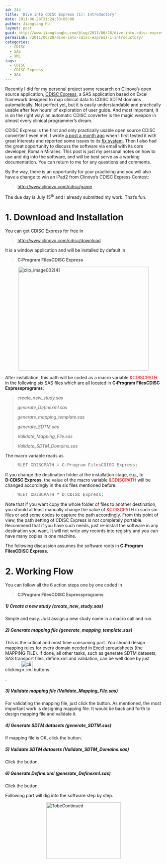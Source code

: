 ```yaml
---
id: 244
title: 'Dive into CDISC Express (1): Introductory'
date: 2011-06-28T21:24:33+00:00
author: Jiangtang Hu
layout: post
guid: http://www.jiangtanghu.com/blog/2011/06/28/dive-into-cdisc-express-1-introductory/
permalink: /2011/06/28/dive-into-cdisc-express-1-introductory/
categories:
  - CDISC
  - SAS
  - XML
tags:
  - CDISC
  - CDISC Express
  - SAS
---
```

Recently I did for my personal project some research on <a href="http://www.clinovo.com" target="_blank">Clinovo</a>’s open source application, <a href="http://www.clinovo.com/cdisc" target="_blank">CDISC Express</a>, a SAS application based on Excel framework designed to map clinical data to CDISC SDTM domains automatically. Not perfect yet, but it is easily understandable and practically usable after few hours’ of exploration of user guide. And most important, it is on the right way: an automatic CDISC converter is the magic weapon in almost every clinical programmer’s dream.

CDISC Express is the first and only practically usable open source CDISC converter I even met. I wrote <a href="http://www.jiangtanghu.com/blog/2011/05/16/cdisc-express-a-glance" target="_blank">a post a month ago</a> when I first tested it with great interests and reported some issues to its <a href="http://cdiscsupport.clinovo.com/" target="_blank">fix system</a>. Then I also had the great opportunity to discuss the software via email with its core developer, Romain Miralles. This post is just my personal notes on how to use and dig into the software, and will be best serve as a working documentation. You can return to me for any questions and comments.

By the way, there is an opportunity for your practicing and you will also have a change to win an iPad2 from Clinovo’s CDISC Express Contest:

> <http://www.clinovo.com/cdisc/game>

The due day is July 15<sup>th</sup> and I already submitted my work. That’s fun.

# 1. Download and Installation

You can get CDISC Express for free in

> <http://www.clinovo.com/cdisc/download>

It is a window application and will be installed by default in 

> **C:Program FilesCDISC Express**

[<img style="border-right-width: 0px; display: block; float: none; border-top-width: 0px; border-bottom-width: 0px; margin-left: auto; border-left-width: 0px; margin-right: auto" title="clip_image002[4]" border="0" alt="clip_image002[4]" src="http://www.jiangtanghu.com/blog/wp-content/uploads/2011/06/clip_image0024_thumb.jpg" width="420" height="333" />](http://www.jiangtanghu.com/blog/wp-content/uploads/2011/06/clip_image0024.jpg)

After installation, this path will be coded as a macro variable <font color="#ff0000">&CDISCPATH</font> in the following six SAS files which are all located in **C:Program FilesCDISC Expressprograms**:

> _create\_new\_study.sas_
> 
> _generate_Definexml.sas_
> 
> _generate\_mapping\_template.sas_
> 
> _generate_SDTM.sas_
> 
> _Validate\_Mapping\_File.sas_
> 
> _Validate\_SDTM\_Domains.sas_

The macro variable reads as

> <font face="Courier New">%LET CDISCPATH = C:Program FilesCDISC Express;</font>

If you change the destination folder at the installation stage, e.g., to **D:CDISC Express**, the value of the macro variable <font color="#ff0000">&CDISCPATH</font> will be changed accordingly in the six files mentioned before:

> <font face="Courier New">%LET CDISCPATH = D:CDISC Express;</font>

Note that if you want copy the whole folder of files to another destination, you should at least manually change the value of <font color="#ff0000">&CDISCPATH</font> in such six files or add some codes to capture the path accordingly. From this point of view, the path setting of CDISC Express is not completely portable. Recommend that if you have such needs, just re-install the software in any destination you want. It will not write any records into registry and you can have many copies in one machine.

The following discussion assumes the software roots in **C:Program FilesCDISC Express.**

# **2.** **Working Flow**

You can follow all the 6 action steps one by one coded in

> **C:Program FilesCDISC Expressprograms**

##### 1) Create a new study (_create\_new\_study.sas_)

Simple and easy. Just assign a new study name in a macro call and run.

##### 2) Generate mapping file (_generate\_mapping\_template.sas_)

This is the critical and most time consuming part. You should design mapping rules for every domain needed in Excel spreadsheets (the MAPPING FILE). If done, all other tasks, such as generate SDTM datasets, SAS transport files, define.xml and validation, can be well done by just clicking[<img style="border-right-width: 0px; display: inline; border-top-width: 0px; border-bottom-width: 0px; border-left-width: 0px" title="clip_image003[4]" border="0" alt="clip_image003[4]" src="http://www.jiangtanghu.com/blog/wp-content/uploads/2011/06/clip_image0034_thumb.gif" width="37" height="33" />](http://www.jiangtanghu.com/blog/wp-content/uploads/2011/06/clip_image0034.gif) buttons 

.

##### 3) Validate mapping file (_Validate\_Mapping\_File.sas_)

For validating the mapping file, just click the button. As mentioned, the most important work is designing mapping file. It would be back and forth to design mapping file and validate it.

##### 4) Generate SDTM datasets (_generate_SDTM.sas_)

If mapping file is OK, click the button.

##### 5) Validate SDTM datasets (_Validate\_SDTM\_Domains.sas_)

Click the button.

##### 6) Generate Define.xml (_generate_Definexml.sas_)

Click the button.

Following part will dig into the software step by step.

[<img style="border-right-width: 0px; display: block; float: none; border-top-width: 0px; border-bottom-width: 0px; margin-left: auto; border-left-width: 0px; margin-right: auto" title="TobeContinued" border="0" alt="TobeContinued" src="http://www.jiangtanghu.com/blog/wp-content/uploads/2011/06/TobeContinued_thumb.jpg" width="240" height="181" />](http://www.jiangtanghu.com/blog/wp-content/uploads/2011/06/TobeContinued.jpg)
